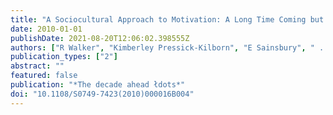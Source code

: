 ```yaml
---
title: "A Sociocultural Approach to Motivation: A Long Time Coming but Here at Last"
date: 2010-01-01
publishDate: 2021-08-20T12:06:02.398555Z
authors: ["R Walker", "Kimberley Pressick-Kilborn", "E Sainsbury", " ..."]
publication_types: ["2"]
abstract: ""
featured: false
publication: "*The decade ahead łdots*"
doi: "10.1108/S0749-7423(2010)000016B004"
---
```


